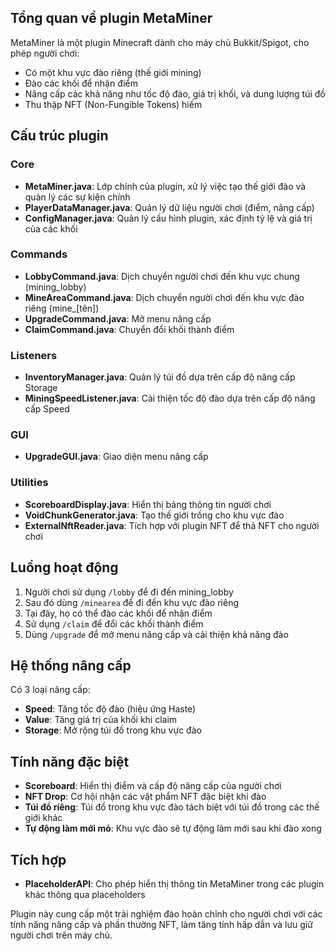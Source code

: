 ## Tổng quan về plugin MetaMiner
MetaMiner là một plugin Minecraft dành cho máy chủ Bukkit/Spigot, cho phép người chơi:
- Có một khu vực đào riêng (thế giới mining)
- Đào các khối để nhận điểm
- Nâng cấp các khả năng như tốc độ đào, giá trị khối, và dung lượng túi đồ
- Thu thập NFT (Non-Fungible Tokens) hiếm

## Cấu trúc plugin
### Core
- **MetaMiner.java**: Lớp chính của plugin, xử lý việc tạo thế giới đào và quản lý các sự kiện chính
- **PlayerDataManager.java**: Quản lý dữ liệu người chơi (điểm, nâng cấp)
- **ConfigManager.java**: Quản lý cấu hình plugin, xác định tỷ lệ và giá trị của các khối

### Commands
- **LobbyCommand.java**: Dịch chuyển người chơi đến khu vực chung (mining_lobby)
- **MineAreaCommand.java**: Dịch chuyển người chơi đến khu vực đào riêng (mine_[tên])
- **UpgradeCommand.java**: Mở menu nâng cấp
- **ClaimCommand.java**: Chuyển đổi khối thành điểm

### Listeners
- **InventoryManager.java**: Quản lý túi đồ dựa trên cấp độ nâng cấp Storage
- **MiningSpeedListener.java**: Cải thiện tốc độ đào dựa trên cấp độ nâng cấp Speed

### GUI
- **UpgradeGUI.java**: Giao diện menu nâng cấp

### Utilities
- **ScoreboardDisplay.java**: Hiển thị bảng thông tin người chơi
- **VoidChunkGenerator.java**: Tạo thế giới trống cho khu vực đào
- **ExternalNftReader.java**: Tích hợp với plugin NFT để thả NFT cho người chơi

## Luồng hoạt động
1. Người chơi sử dụng `/lobby` để đi đến mining_lobby
2. Sau đó dùng `/minearea` để đi đến khu vực đào riêng
3. Tại đây, họ có thể đào các khối để nhận điểm
4. Sử dụng `/claim` để đổi các khối thành điểm
5. Dùng `/upgrade` để mở menu nâng cấp và cải thiện khả năng đào

## Hệ thống nâng cấp
Có 3 loại nâng cấp:
- **Speed**: Tăng tốc độ đào (hiệu ứng Haste)
- **Value**: Tăng giá trị của khối khi claim
- **Storage**: Mở rộng túi đồ trong khu vực đào

## Tính năng đặc biệt
- **Scoreboard**: Hiển thị điểm và cấp độ nâng cấp của người chơi
- **NFT Drop**: Cơ hội nhận các vật phẩm NFT đặc biệt khi đào
- **Túi đồ riêng**: Túi đồ trong khu vực đào tách biệt với túi đồ trong các thế giới khác
- **Tự động làm mới mỏ**: Khu vực đào sẽ tự động làm mới sau khi đào xong

## Tích hợp
- **PlaceholderAPI**: Cho phép hiển thị thông tin MetaMiner trong các plugin khác thông qua placeholders

Plugin này cung cấp một trải nghiệm đào hoàn chỉnh cho người chơi với các tính năng nâng cấp và phần thưởng NFT, làm tăng tính hấp dẫn và lưu giữ người chơi trên máy chủ.
